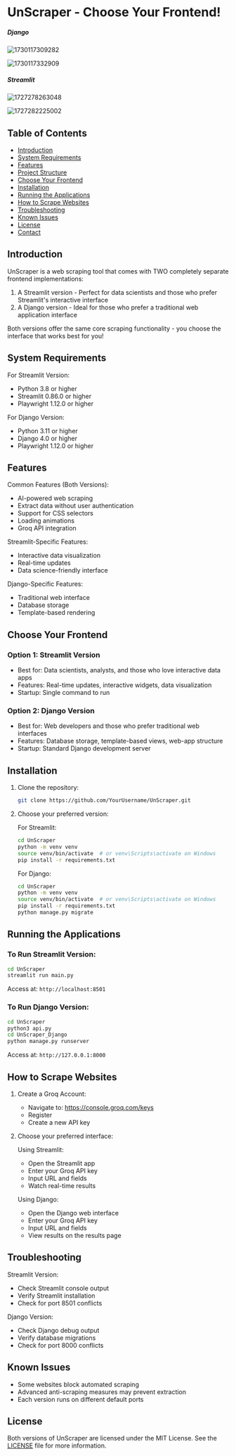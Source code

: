 # UnScraper - Choose Your Frontend!

##### Django

![1730117309282](image/README/1730117309282.png)

![1730117332909](image/README/1730117332909.png)

##### Streamlit

![1727278263048](image/README/1727278263048.png)

![1727282225002](image/README/1727282225002.png)

## Table of Contents

* [Introduction](#introduction)
* [System Requirements](#system-requirements)
* [Features](#features)
* [Project Structure](#project-structure)
* [Choose Your Frontend](#choose-your-frontend)
* [Installation](#installation)
* [Running the Applications](#running-the-applications)
* [How to Scrape Websites](#how-to-scrape-websites)
* [Troubleshooting](#troubleshooting)
* [Known Issues](#known-issues)
* [License](#license)
* [Contact](#contact)

## Introduction

UnScraper is a web scraping tool that comes with TWO completely separate frontend implementations:

1. A Streamlit version - Perfect for data scientists and those who prefer Streamlit's interactive interface
2. A Django version - Ideal for those who prefer a traditional web application interface

Both versions offer the same core scraping functionality - you choose the interface that works best for you!

## System Requirements

For Streamlit Version:

* Python 3.8 or higher
* Streamlit 0.86.0 or higher
* Playwright 1.12.0 or higher

For Django Version:

* Python 3.11 or higher
* Django 4.0 or higher
* Playwright 1.12.0 or higher

## Features

Common Features (Both Versions):

* AI-powered web scraping
* Extract data without user authentication
* Support for CSS selectors
* Loading animations
* Groq API integration

Streamlit-Specific Features:

* Interactive data visualization
* Real-time updates
* Data science-friendly interface

Django-Specific Features:

* Traditional web interface
* Database storage
* Template-based rendering

## Choose Your Frontend

### Option 1: Streamlit Version

- Best for: Data scientists, analysts, and those who love interactive data apps
- Features: Real-time updates, interactive widgets, data visualization
- Startup: Single command to run

### Option 2: Django Version

- Best for: Web developers and those who prefer traditional web interfaces
- Features: Database storage, template-based views, web-app structure
- Startup: Standard Django development server

## Installation

1. Clone the repository:

   ```bash
   git clone https://github.com/YourUsername/UnScraper.git
   ```
2. Choose your preferred version:

   For Streamlit:

   ```bash
   cd UnScraper
   python -m venv venv
   source venv/bin/activate  # or venv\Scripts\activate on Windows
   pip install -r requirements.txt
   ```

   For Django:

   ```bash
   cd UnScraper
   python -m venv venv
   source venv/bin/activate  # or venv\Scripts\activate on Windows
   pip install -r requirements.txt
   python manage.py migrate
   ```

## Running the Applications

### To Run Streamlit Version:

```bash
cd UnScraper
streamlit run main.py
```

Access at: `http://localhost:8501`

### To Run Django Version:

```bash
cd UnScraper
python3 api.py
cd UnScraper_Django
python manage.py runserver
```

Access at: `http://127.0.0.1:8000`

## How to Scrape Websites

1. Create a Groq Account:

   * Navigate to: https://console.groq.com/keys
   * Register
   * Create a new API key
2. Choose your preferred interface:

   Using Streamlit:

   * Open the Streamlit app
   * Enter your Groq API key
   * Input URL and fields
   * Watch real-time results

   Using Django:

   * Open the Django web interface
   * Enter your Groq API key
   * Input URL and fields
   * View results on the results page

## Troubleshooting

Streamlit Version:

* Check Streamlit console output
* Verify Streamlit installation
* Check for port 8501 conflicts

Django Version:

* Check Django debug output
* Verify database migrations
* Check for port 8000 conflicts

## Known Issues

* Some websites block automated scraping
* Advanced anti-scraping measures may prevent extraction
* Each version runs on different default ports

## License

Both versions of UnScraper are licensed under the MIT License. See the [LICENSE](LICENSE) file for more information.
